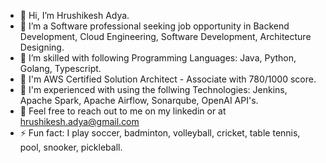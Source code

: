 - 👋 Hi, I’m Hrushikesh Adya. 
- 👀 I’m a Software professional seeking job opportunity in Backend Development, Cloud Engineering, Software Development, Architecture Designing. 
- 🌱 I’m skilled with following Programming Languages: Java, Python, Golang, Typescript.
- 🌱 I'm AWS Certified Solution Architect - Associate with 780/1000 score. 
- 🌱 I'm experienced with using the follwing Technologies: Jenkins, Apache Spark, Apache Airflow, Sonarqube, OpenAI API's. 
- 👋 Feel free to reach out to me on my linkedin or at hrushikesh.adya@gmail.com
- ⚡ Fun fact: I play soccer, badminton, volleyball, cricket, table tennis, pool, snooker, pickleball. 

<!---
hrushi-adya/hrushi-adya is a ✨ special ✨ repository because its `README.md` (this file) appears on your GitHub profile.
You can click the Preview link to take a look at your changes.
--->
